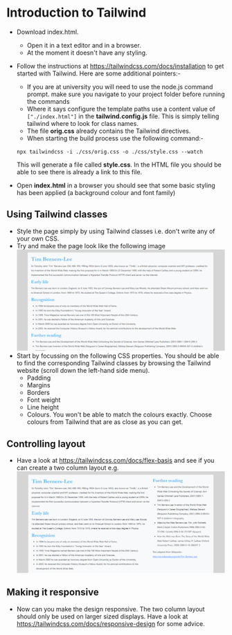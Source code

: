 # Introduction to Tailwind
* Download index.html. 
  * Open it in a text editor and in a browser.
  * At the moment it doesn't have any styling.

* Follow the instructions at https://tailwindcss.com/docs/installation to get started with Tailwind. Here are some additional pointers:-
    * If you are at university you will need to use the node.js command prompt. make sure you navigate to your project folder before running the commands
    * Where it says configure the template paths use a content value of ```["./index.html"]``` in the **tailwind.config.js** file. This is simply telling tailwind where to look for class names. 
    * The file **orig.css** already contains the Tailwind directives.
    * When starting the build process use the following command:-
    ```
    npx tailwindcss -i ./css/orig.css -o ./css/style.css --watch
    ```
    This will generate a file called **style.css**. In the HTML file you should be able to see there is already a link to this file.
* Open **index.html** in a browser you should see that some basic styling has been applied (a background colour and font family)

## Using Tailwind classes
* Style the page simply by using Tailwind classes i.e. don't write any of your own CSS.
* Try and make the page look like the following image
 ![Example page](tbl.png "Example")
* Start by focussing on the following CSS properties. You should be able to find the corresponding Tailwind classes by browsing the Tailwind website (scroll down the left-hand side menu). 
  * Padding 
  * Margins
  * Borders
  * Font weight
  * Line height
  * Colours. You won't be able to match the colours exactly. Choose colours from Tailwind that are as close as you can get. 

## Controlling layout
* Have a look at https://tailwindcss.com/docs/flex-basis and see if you can create a two column layout e.g.
![Responsive example page](tbl-responsive.png "Responsive Example")

## Making it responsive
* Now can you make the design responsive. The two column layout should only be used on larger sized displays. Have a look at 
https://tailwindcss.com/docs/responsive-design for some advice. 
